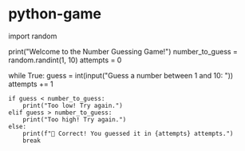 ﻿# python-game
 import random

print("Welcome to the Number Guessing Game!")
number_to_guess = random.randint(1, 10)
attempts = 0

while True:
    guess = int(input("Guess a number between 1 and 10: "))
    attempts += 1

    if guess < number_to_guess:
        print("Too low! Try again.")
    elif guess > number_to_guess:
        print("Too high! Try again.")
    else:
        print(f"🎉 Correct! You guessed it in {attempts} attempts.")
        break
